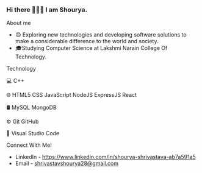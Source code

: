 ### Hi there 👨🏻‍💻 I am Shourya.

About me
- :blush: Exploring new technologies and developing software solutions to make a considerable difference to the world and society.
- 🎓Studying Computer Science at Lakshmi Narain College Of Technology.

Technology 

💻   C++

🌐   HTML5 CSS JavaScript NodeJS ExpressJS React

🛢   MySQL MongoDB

⚙️   Git GitHub

🔧   Visual Studio Code

Connect With Me!

- LinkedIn - https://www.linkedin.com/in/shourya-shrivastava-ab7a591a5
- Email - shrivastavshourya28@gmail.com

<!--
**shouryaa28/shouryaa28** is a ✨ _special_ ✨ repository because its `README.md` (this file) appears on your GitHub profile.

Here are some ideas to get you started:

- 🔭 I’m currently working on NodeJS
- 🌱 I’m currently learning ...
- 👯 I’m looking to collaborate on ...
- 🤔 I’m looking for help with ...
- 💬 Ask me about ...
- 📫 How to reach me: ...
- 😄 Pronouns: ...
- ⚡ Fun fact: ...

-->


